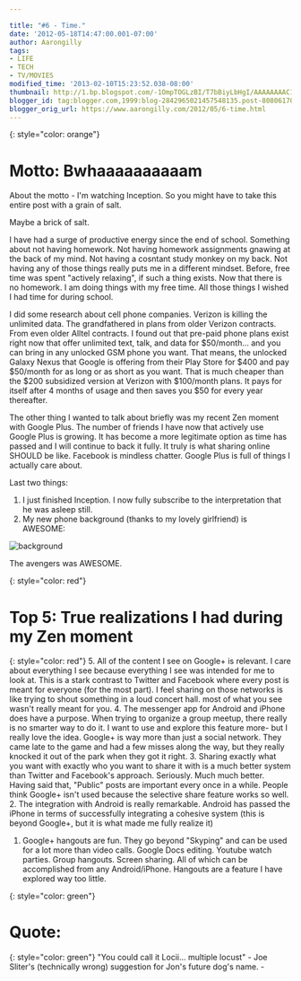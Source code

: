 ```yaml
---

title: "#6 - Time."
date: '2012-05-18T14:47:00.001-07:00'
author: Aarongilly
tags:
- LIFE
- TECH
- TV/MOVIES
modified_time: '2013-02-10T15:23:52.038-08:00'
thumbnail: http://1.bp.blogspot.com/-1OmpTOGLzBI/T7bBiyLbHgI/AAAAAAAAC1g/qoW8XZTd1AA/s72-c/Screenshot_2012-05-17-23-29-44.png
blogger_id: tag:blogger.com,1999:blog-2842965021457548135.post-808061701204616108
blogger_orig_url: https://www.aarongilly.com/2012/05/6-time.html
---
```



{: style="color: orange"} 
# Motto: Bwhaaaaaaaaaam

About the motto - I'm watching Inception. So you might have to take this entire post with a grain of salt. 

Maybe a brick of salt.

I have had a surge of productive energy since the end of school. Something about not having homework. Not having homework assignments gnawing at the back of my mind. Not having a cosntant study monkey on my back. Not having any of those things really puts me in a different mindset. Before, free time was spent "actively relaxing", if such a thing exists. Now that there is no homework. I am doing things with my free time. All those things I wished I had time for during school.

I did some research about cell phone companies. Verizon is killing the unlimited data. The grandfathered in plans from older Verizon contracts. From even older Alltel contracts. I found out that pre-paid phone plans exist right now that offer unlimited text, talk, and data for $50/month... and you can bring in any unlocked GSM phone you want. That means, the unlocked Galaxy Nexus that Google is offering from their Play Store for $400 and pay $50/month for as long or as short as you want. That is much cheaper than the $200 subsidized version at Verizon with $100/month plans. It pays for itself after 4 months of usage and then saves you $50 for every year thereafter.

The other thing I wanted to talk about briefly was my recent Zen moment with Google Plus. The number of friends I have now that actively use Google Plus is growing. It has become a more legitimate option as time has passed and I will continue to back it fully. It truly is what sharing online SHOULD be like. Facebook is mindless chatter. Google Plus is full of things I actually care about. 

Last two things:
1. I just finished Inception. I now fully subscribe to the interpretation that he was asleep still.
2. My new phone background (thanks to my lovely girlfriend) is AWESOME:

![background](https://lh3.googleusercontent.com/pw/ACtC-3fwevIULVW1a5tZxMCRUnwsOD5RwCG5e8huy1NuzlAoBp8XzPKpRrZh7vHa-vJrbnmA6F75XB7ehS7gnAFld3Vgj5WKW-MuEiYQyyQmKWW8-ukLaWuDtcLEzt-40JRckdS5mUttBTu3evj3nmFQm6CfAA=w180-h320-no?authuser=0)

The avengers was AWESOME.

{: style="color: red"}
# Top 5: True realizations I had during my Zen moment
{: style="color: red"}
5. All of the content I see on Google+ is relevant. I care about everything I see because everything I see was intended for me to look at. This is a stark contrast to Twitter and Facebook where every post is meant for everyone (for the most part). I feel sharing on those networks is like trying to shout something in a loud concert hall. most of what you see wasn't really meant for you.
4. The messenger app for Android and iPhone does have a purpose. When trying to organize a group meetup, there really is no smarter way to do it. I want to use and explore this feature more- but I really love the idea. Google+ is way more than just a social network. They came late to the game and had a few misses along the way, but they really knocked it out of the park when they got it right.
3. Sharing exactly what you want with exactly who you want to share it with is a much better system than Twitter and Facebook's approach. Seriously. Much much better. Having said that, "Public" posts are important every once in a while. People think Google+ isn't used because the selective share feature works so well.
2. The integration with Android is really remarkable. Android has passed the iPhone in terms of successfully integrating a cohesive system (this is beyond Google+, but it is what made me fully realize it)
1. Google+ hangouts are fun. They go beyond "Skyping" and can be used for a lot more than video calls. Google Docs editing. Youtube watch parties. Group hangouts. Screen sharing. All of which can be accomplished from any Android/iPhone. Hangouts are a feature I have explored way too little.


{: style="color: green"}
# Quote:
{: style="color: green"}
"You could call it Locii... multiple locust" - Joe Sliter's (technically wrong) suggestion for Jon's future dog's name. -